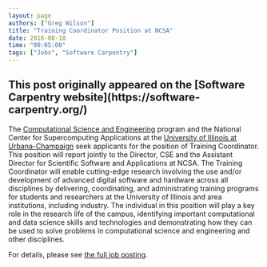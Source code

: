 ```yaml
---
layout: page
authors: ["Greg Wilson"]
title: "Training Coordinator Position at NCSA"
date: 2016-08-10
time: "00:05:00"
tags: ["Jobs", "Software Carpentry"]
---
```


<h2>This post originally appeared on the [Software Carpentry website](https://software-carpentry.org/)</h2>

The [Computational Science and Engineering](http://cse.illinois.edu/)
program and the National Center for Supercomputing Applications at the
[University of Illinois at Urbana-Champaign](http://illinois.edu/)
seek applicants for the position of Training Coordinator.  This
position will report jointly to the Director, CSE and the Assistant
Director for Scientific Software and Applications at NCSA.  The
Training Coordinator will enable cutting-edge research involving the
use and/or development of advanced digital software and hardware
across all disciplines by delivering, coordinating, and administrating
training programs for students and researchers at the University of
Illinois and area institutions, including industry.  The individual in
this position will play a key role in the research life of the campus,
identifying important computational and data science skills and
technologies and demonstrating how they can be used to solve problems
in computational science and engineering and other disciplines.

For details, please see [the full job posting](http://www.ncsa.illinois.edu/about/jobs/A1600380).
